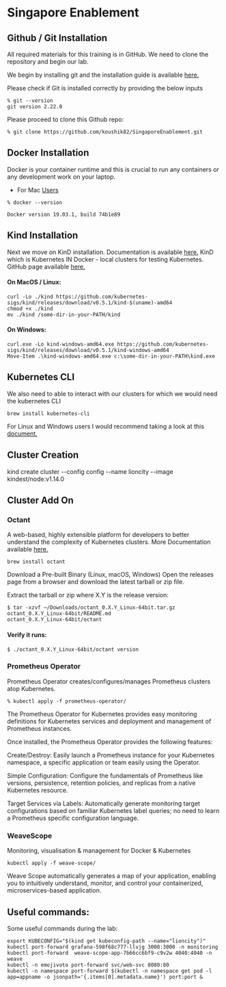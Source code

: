
# Singapore Enablement

## Github / Git Installation

All required materials for this training is in GitHub. We need to clone the repository and begin our lab.

We begin by installing git and the installation guide is available [here.][GH]

Please check if Git is installed correctly by providing the below inputs 

```
% git --version
git version 2.22.0
```

Please proceed to clone this Github repo:

```
% git clone https://github.com/koushik82/SingaporeEnablement.git
```

## Docker Installation

Docker is your container runtime and this is crucial to run any containers or any development work on your laptop. 

- For Mac [Users][DM]

```
% docker --version

Docker version 19.03.1, build 74b1e89
```

## Kind Installation

Next we move on KinD installation. Documentation is available [here.][KD]
KinD which is Kubernetes IN Docker - local clusters for testing Kubernetes. GitHub page available [here.][KQS]

#### On MacOS / Linux:

```
curl -Lo ./kind https://github.com/kubernetes-sigs/kind/releases/download/v0.5.1/kind-$(uname)-amd64
chmod +x ./kind
mv ./kind /some-dir-in-your-PATH/kind
```

#### On Windows:

```
curl.exe -Lo kind-windows-amd64.exe https://github.com/kubernetes-sigs/kind/releases/download/v0.5.1/kind-windows-amd64
Move-Item .\kind-windows-amd64.exe c:\some-dir-in-your-PATH\kind.exe
```

## Kubernetes CLI

We also need to able to interact with our clusters for which we would need the kubernetes CLI

```
brew install kubernetes-cli
```

For Linux and Windows users I would recommend taking a look at this [document.][KCLI] 

## Cluster Creation

kind create cluster --config config --name lioncity --image kindest/node:v1.14.0

## Cluster Add On

### Octant

A web-based, highly extensible platform for developers to better understand the complexity of Kubernetes clusters. More Documentation available [here.][OT]  

```
brew install octant
```

Download a Pre-built Binary (Linux, macOS, Windows)
Open the releases page from a browser and download the latest tarball or zip file.

Extract the tarball or zip where X.Y is the release version:

```
$ tar -xzvf ~/Downloads/octant_0.X.Y_Linux-64bit.tar.gz
octant_0.X.Y_Linux-64bit/README.md
octant_0.X.Y_Linux-64bit/octant
```

#### Verify it runs:

```
$ ./octant_0.X.Y_Linux-64bit/octant version
```

### Prometheus Operator

Prometheus Operator creates/configures/manages Prometheus clusters atop Kubernetes. 

```
% kubectl apply -f prometheus-operator/
```

The Prometheus Operator for Kubernetes provides easy monitoring definitions for Kubernetes services and deployment and management of Prometheus instances.

Once installed, the Prometheus Operator provides the following features:

Create/Destroy: Easily launch a Prometheus instance for your Kubernetes namespace, a specific application or team easily using the Operator.

Simple Configuration: Configure the fundamentals of Prometheus like versions, persistence, retention policies, and replicas from a native Kubernetes resource.

Target Services via Labels: Automatically generate monitoring target configurations based on familiar Kubernetes label queries; no need to learn a Prometheus specific configuration language.

### WeaveScope

Monitoring, visualisation & management for Docker & Kubernetes

```
kubectl apply -f weave-scope/
```

Weave Scope automatically generates a map of your application, enabling you to intuitively understand, monitor, and control your containerized, microservices-based application.

## Useful commands: 

Some useful commands during the lab:

```
export KUBECONFIG="$(kind get kubeconfig-path --name="lioncity")"
kubectl port-forward grafana-598f68c777-llvjg 3000:3000 -n monitoring
kubectl port-forward  weave-scope-app-7b66cc6bf9-c9v2w 4040:4040 -n weave
kubectl -n emojivoto port-forward svc/web-svc 8080:80
kubectl -n namespace port-forward $(kubectl -n namespace get pod -l app=appname -o jsonpath='{.items[0].metadata.name}') port:port &
```

[GH]: https://www.atlassian.com/git/tutorials/install-git
[DM]: https://docs.docker.com/docker-for-mac/
[KD]: https://github.com/kubernetes-sigs/kind
[KCLI]: https://kubernetes.io/docs/tasks/tools/install-kubectl/#before-you-begin
[KQS]: https://github.com/kubernetes-sigs/kind
[OT]: https://github.com/vmware/octant